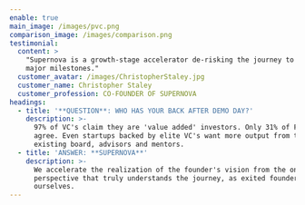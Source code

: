 ```yaml
---
enable: true
main_image: /images/pvc.png
comparison_image: /images/comparison.png
testimonial:
  content: >
    "Supernova is a growth-stage accelerator de-risking the journey to the next
    major milestones."
  customer_avatar: /images/ChristopherStaley.jpg
  customer_name: Christopher Staley
  customer_profession: CO-FOUNDER OF SUPERNOVA
headings:
  - title: '**QUESTION**: WHO HAS YOUR BACK AFTER DEMO DAY?'
    description: >-
      97% of VC's claim they are 'value added' investors. Only 31% of Founders
      agree. Even startups backed by elite VC's want more output from their
      existing board, advisors and mentors.
  - title: 'ANSWER: **SUPERNOVA**'
    description: >-
      We accelerate the realization of the founder's vision from the only
      perspective that truly understands the journey, as exited founders
      ourselves.
---
```


